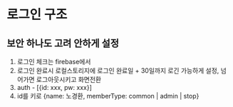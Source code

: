 # 로그인 구조

## 보안 하나도 고려 안하게 설정

1. 로그인 체크는 firebase에서
2. 로그인 완료시 로컬스토리지에 로그인 완료일 + 30일까지 로긴 가능하게 설정, 넘어가면 로그아웃시키고 화면전환
3. auth - [{id: xxx, pw: xxx}]
4. id를 키로 {name: 노경환, memberType: common | admin | stop}
